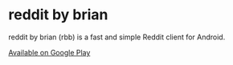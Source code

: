 reddit by brian
===============

reddit by brian (rbb) is a fast and simple Reddit client for Android.

[Available on Google Play](https://play.google.com/store/apps/details?id=com.btmura.android.reddit)
